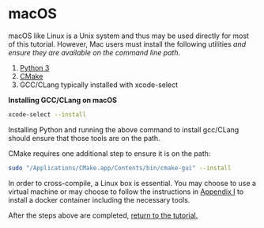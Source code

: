 # macOS

macOS like Linux is a Unix system and thus may be used directly for most of this 
tutorial. However, Mac users must install the following utilities 
*and ensure they are available on the command line path*.

1. [Python 3](https://www.python.org/downloads/release/python-3913/)
2. [CMake](https://cmake.org/download/)
3. GCC/CLang typically installed with xcode-select

**Installing GCC/CLang on macOS**
```bash
xcode-select --install
```

Installing Python and running the above command to install gcc/CLang should ensure 
that those tools are on the path.

CMake requires one additional step to ensure it is on the path:

```bash
sudo "/Applications/CMake.app/Contents/bin/cmake-gui" --install
```

In order to cross-compile, a Linux box is essential. You may choose to use a virtual 
machine or may choose to follow the instructions in [Appendix I](./appendix-1.md) to 
install a docker container including the necessary tools. 

After the steps above are completed, [return to the tutorial.](../CrossCompilationSetup/CrossCompilationSetupTutorial.md)